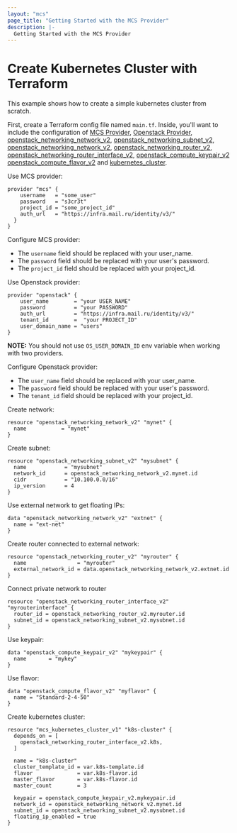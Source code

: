 ```yaml
---
layout: "mcs"
page_title: "Getting Started with the MCS Provider"
description: |-
  Getting Started with the MCS Provider
---
```


# Create Kubernetes Cluster with Terraform

This example shows how to create a simple kubernetes cluster from scratch.

First, create a Terraform config file named `main.tf`. Inside, you'll want to include the configuration of
[MCS Provider](/terraform/docs/providers/mcs/index.html),
[Openstack Provider](https://www.terraform.io/docs/providers/openstack/index.html),
[openstack_networking_network_v2](https://www.terraform.io/docs/providers/openstack/d/networking_network_v2.html),
[openstack_networking_subnet_v2](https://www.terraform.io/docs/providers/openstack/r/networking_subnet_v2.html),
[openstack_networking_network_v2](https://www.terraform.io/docs/providers/openstack/d/networking_network_v2.html),
[openstack_networking_router_v2](https://www.terraform.io/docs/providers/openstack/r/networking_router_v2.html),
[openstack_networking_router_interface_v2](https://www.terraform.io/docs/providers/openstack/r/networking_router_interface_v2.html),
[openstack_compute_keypair_v2](https://www.terraform.io/docs/providers/openstack/d/compute_keypair_v2.html)
[openstack_compute_flavor_v2](https://www.terraform.io/docs/providers/openstack/d/compute_flavor_v2.html)
and [kubernetes_cluster](/terraform/docs/providers/mcs/r/mcs_kubernetes_cluster.html).

Use MCS provider:

```hcl
provider "mcs" {
    username   = "some_user"
    password   = "s3cr3t"
    project_id = "some_project_id"
    auth_url   = "https://infra.mail.ru/identity/v3/"
  }
}
```

Configure MCS provider:

* The `username` field should be replaced with your user_name.
* The `password` field should be replaced with your user's password.
* The `project_id` field should be replaced with your project_id.

Use Openstack provider:

```hcl
provider "openstack" {
    user_name        = "your USER_NAME"
    password         = "your PASSWORD"
    auth_url         = "https://infra.mail.ru/identity/v3/"
    tenant_id        =  "your PROJECT_ID"
    user_domain_name = "users"
}
```
**NOTE:** You should not use `OS_USER_DOMAIN_ID` env variable when working with two providers.

Configure Openstack provider:

* The `user_name` field should be replaced with your user_name.
* The `password` field should be replaced with your user's password.
* The `tenant_id` field should be replaced with your project_id.

Create network:
```hcl
resource "openstack_networking_network_v2" "mynet" {
  name           = "mynet"
}
```

Create subnet:

```hcl
resource "openstack_networking_subnet_v2" "mysubnet" {
  name            = "mysubnet"
  network_id      = openstack_networking_network_v2.mynet.id
  cidr            = "10.100.0.0/16"
  ip_version      = 4
}
```

Use external network to get floating IPs:

```hcl
data "openstack_networking_network_v2" "extnet" {
  name = "ext-net"
}
```

Create router connected to external network:

```hcl
resource "openstack_networking_router_v2" "myrouter" {
  name                = "myrouter"
  external_network_id = data.openstack_networking_network_v2.extnet.id
}
```

Connect private network to router

```hcl
resource "openstack_networking_router_interface_v2" "myrouterinterface" {
  router_id = openstack_networking_router_v2.myrouter.id
  subnet_id = openstack_networking_subnet_v2.mysubnet.id
}
```

Use keypair:

```hcl
data "openstack_compute_keypair_v2" "mykeypair" {
  name       = "mykey"
}
```

Use flavor:

```hcl
data "openstack_compute_flavor_v2" "myflavor" {
  name = "Standard-2-4-50"
}
```

Create kubernetes cluster:

```hcl
resource "mcs_kubernetes_cluster_v1" "k8s-cluster" {
  depends_on = [
    openstack_networking_router_interface_v2.k8s,
  ]

  name = "k8s-cluster"
  cluster_template_id = var.k8s-template.id
  flavor              = var.k8s-flavor.id
  master_flavor       = var.k8s-flavor.id
  master_count        = 3

  keypair = openstack_compute_keypair_v2.mykeypair.id
  network_id = openstack_networking_network_v2.mynet.id
  subnet_id = openstack_networking_subnet_v2.mysubnet.id
  floating_ip_enabled = true
}
```
